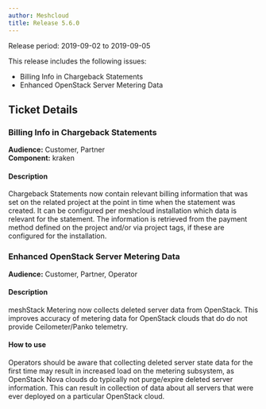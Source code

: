 ```yaml
---
author: Meshcloud
title: Release 5.6.0
---
```


Release period: 2019-09-02 to 2019-09-05

This release includes the following issues:
* Billing Info in Chargeback Statements
* Enhanced OpenStack Server Metering Data
<!--truncate-->

## Ticket Details
### Billing Info in Chargeback Statements
**Audience:** Customer, Partner<br>**Component:** kraken


#### Description
Chargeback Statements now contain relevant billing information that was
set on the related project at the point in time when the statement was created. It can be
configured per meshcloud installation which data is relevant for the statement. The information
is retrieved from the payment method defined on the project and/or via project tags, if these
are configured for the installation.

### Enhanced OpenStack Server Metering Data
**Audience:** Customer, Partner, Operator<br>

#### Description
meshStack Metering now collects deleted server data from OpenStack. This improves accuracy of metering data
for OpenStack clouds that do do not provide Ceilometer/Panko telemetry.

#### How to use
Operators should be aware that collecting deleted server state data for the first time may result in increased 
load on the metering subsystem, as OpenStack Nova clouds do typically not purge/expire deleted server information.
This can result in collection of data about all servers that were ever deployed on a particular OpenStack cloud.

